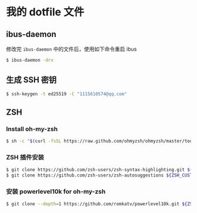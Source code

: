 # 我的 dotfile 文件

## ibus-daemon

修改完 `ibus-daemon` 中的文件后，使用如下命令重启 ibus

```bash
$ ibus-daemon -drx
```

## 生成 SSH 密钥

```bash
$ ssh-keygen -t ed25519 -C "1115610574@qq.com"
```

## ZSH

### Install oh-my-zsh
```bash
$ sh -c "$(curl -fsSL https://raw.github.com/ohmyzsh/ohmyzsh/master/tools/install.sh)"
```

### ZSH 插件安装
```bash
$ git clone https://github.com/zsh-users/zsh-syntax-highlighting.git ${ZSH_CUSTOM:-~/.oh-my-zsh/custom}/plugins/zsh-syntax-highlighting
$ git clone https://github.com/zsh-users/zsh-autosuggestions ${ZSH_CUSTOM:-~/.oh-my-zsh/custom}/plugins/zsh-autosuggestions
```

### 安装 powerlevel10k for oh-my-zsh
```bash
$ git clone --depth=1 https://github.com/romkatv/powerlevel10k.git ${ZSH_CUSTOM:-$HOME/.oh-my-zsh/custom}/themes/powerlevel10k
```
